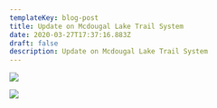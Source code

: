 ```yaml
---
templateKey: blog-post
title: Update on Mcdougal Lake Trail System
date: 2020-03-27T17:37:16.883Z
draft: false
description: Update on Mcdougal Lake Trail System
---
```

![](/img/p1-mcdougal.jpg)

![](/img/p2-mcdougal.jpg)
